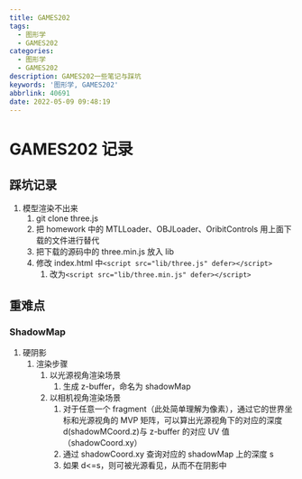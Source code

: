 ```yaml
---
title: GAMES202
tags:
  - 图形学
  - GAMES202
categories:
  - 图形学
  - GAMES202
description: GAMES202一些笔记与踩坑
keywords: '图形学, GAMES202'
abbrlink: 40691
date: 2022-05-09 09:48:19
---
```


# GAMES202 记录

## 踩坑记录

1. 模型渲染不出来
   1. git clone three.js
   2. 把 homework 中的 MTLLoader、OBJLoader、OribitControls 用上面下载的文件进行替代
   3. 把下载的源码中的 three.min.js 放入 lib
   4. 修改 index.html 中`<script src="lib/three.js" defer></script>`
      1. 改为`<script src="lib/three.min.js" defer></script>`

## 重难点

### ShadowMap

1. 硬阴影
   1. 渲染步骤
      1. 以光源视角渲染场景
         1. 生成 z-buffer，命名为 shadowMap
      2. 以相机视角渲染场景
         1. 对于任意一个 fragment（此处简单理解为像素），通过它的世界坐标和光源视角的 MVP 矩阵，可以算出光源视角下的对应的深度 d(shadowMCoord.z)与 z-buffer 的对应 UV 值（shadowCoord.xy）
         2. 通过 shadowCoord.xy 查询对应的 shadowMap 上的深度 s
         3. 如果 d<=s，则可被光源看见，从而不在阴影中
